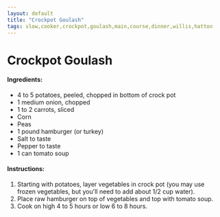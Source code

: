 ```yaml
---
layout: default
title: "Crockpot Goulash"
tags: slow,cooker,crockpot,goulash,main,course,dinner,willis,hatton
---
```

# Crockpot Goulash

#### Ingredients:
- 4 to 5 potatoes, peeled, chopped in bottom of crock pot
- 1 medium onion, chopped
- 1 to 2 carrots, sliced
- Corn
- Peas
- 1 pound hamburger (or turkey)
- Salt to taste
- Pepper to taste
- 1 can tomato soup

#### Instructions:
1. Starting with potatoes, layer vegetables in crock pot (you may use frozen vegetables, but you'll need to add about 1/2 cup water).
2. Place raw hamburger on top of vegetables and top with tomato soup.
3. Cook on high 4 to 5 hours or low 6 to 8 hours.
